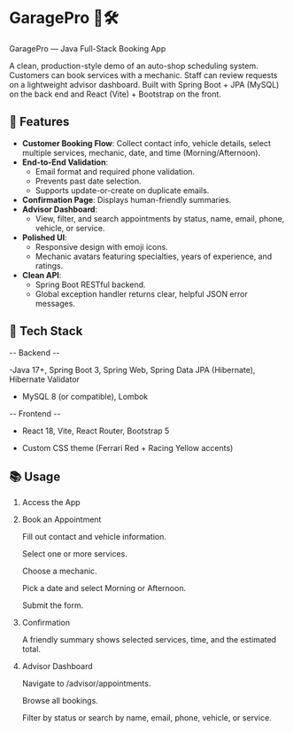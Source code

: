 # GaragePro 🚗🛠️
GaragePro — Java Full-Stack Booking App

A clean, production-style demo of an auto-shop scheduling system. Customers can book services with a mechanic. 
Staff can review requests on a lightweight advisor dashboard. 
Built with Spring Boot + JPA (MySQL) on the back end and React (Vite) + Bootstrap on the front.

## 🚀 Features

- **Customer Booking Flow**: Collect contact info, vehicle details, select multiple services, mechanic, date, and time (Morning/Afternoon).
- **End-to-End Validation**:
  - Email format and required phone validation.
  - Prevents past date selection.
  - Supports update-or-create on duplicate emails.
- **Confirmation Page**: Displays human-friendly summaries.
- **Advisor Dashboard**:
  - View, filter, and search appointments by status, name, email, phone, vehicle, or service.
- **Polished UI**:
  - Responsive design with emoji icons.
  - Mechanic avatars featuring specialties, years of experience, and ratings.
- **Clean API**:
  - Spring Boot RESTful backend.
  - Global exception handler returns clear, helpful JSON error messages.

## 🧱 Tech Stack

-- Backend --

-Java 17+, Spring Boot 3, Spring Web, Spring Data JPA (Hibernate), Hibernate Validator

- MySQL 8 (or compatible), Lombok

-- Frontend --

- React 18, Vite, React Router, Bootstrap 5

- Custom CSS theme (Ferrari Red + Racing Yellow accents)


## 📚 Usage

1. Access the App

2. Book an Appointment

   Fill out contact and vehicle information.

   Select one or more services.

   Choose a mechanic.

   Pick a date and select Morning or Afternoon.

   Submit the form.

3. Confirmation

   A friendly summary shows selected services, time, and the estimated total.

4. Advisor Dashboard

   Navigate to /advisor/appointments.

   Browse all bookings.

   Filter by status or search by name, email, phone, vehicle, or service.



